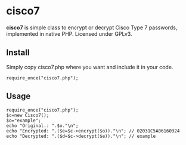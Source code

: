 # cisco7
**cisco7** is simple class to encrypt or decrypt Cisco Type 7 passwords, implemented in native PHP. Licensed under GPLv3.

## Install
Simply copy cisco7.php where you want and include it in your code.
```
require_once("cisco7.php");
```

## Usage
```
require_once("cisco7.php");
$c=new Cisco7();
$o="example";
echo "Original.: ".$o."\n";
echo "Encrypted: ".($e=$c->encrypt($o))."\n"; // 02031C5A06160324
echo "Decrypted: ".($d=$c->decrypt($e))."\n"; // example
```
